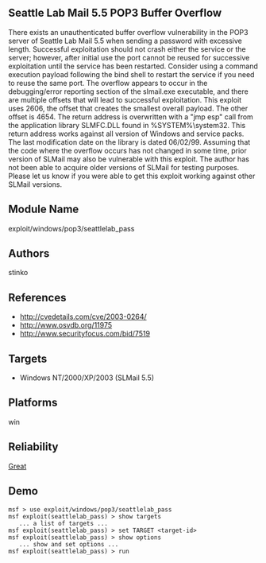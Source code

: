 ## Seattle Lab Mail 5.5 POP3 Buffer Overflow

There exists an unauthenticated buffer overflow 
vulnerability in the POP3 server of Seattle Lab Mail 5.5 
when sending a password with excessive length. Successful 
exploitation should not crash either the service or the 
server; however, after initial use the port cannot be reused 
for successive exploitation until the service has been 
restarted. Consider using a command execution payload 
following the bind shell to restart the service if you need 
to reuse the same port. The overflow appears to occur in the 
debugging/error reporting section of the slmail.exe 
executable, and there are multiple offsets that will lead to 
successful exploitation. This exploit uses 2606, the offset 
that creates the smallest overall payload. The other offset 
is 4654. The return address is overwritten with a "jmp esp" 
call from the application library SLMFC.DLL found in 
%SYSTEM%\system32\. This return address works against all 
version of Windows and service packs. The last modification 
date on the library is dated 06/02/99. Assuming that the 
code where the overflow occurs has not changed in some time, 
prior version of SLMail may also be vulnerable with this 
exploit. The author has not been able to acquire older 
versions of SLMail for testing purposes. Please let us know 
if you were able to get this exploit working against other 
SLMail versions.


## Module Name
exploit/windows/pop3/seattlelab_pass

## Authors
stinko


## References
* http://cvedetails.com/cve/2003-0264/
* http://www.osvdb.org/11975
* http://www.securityfocus.com/bid/7519



## Targets
* Windows NT/2000/XP/2003 (SLMail 5.5)


## Platforms
win

## Reliability
[Great](https://github.com/rapid7/metasploit-framework/wiki/Exploit-Ranking)

## Demo

```
msf > use exploit/windows/pop3/seattlelab_pass
msf exploit(seattlelab_pass) > show targets
   ... a list of targets ...
msf exploit(seattlelab_pass) > set TARGET <target-id>
msf exploit(seattlelab_pass) > show options
   ... show and set options ...
msf exploit(seattlelab_pass) > run
```
    
    